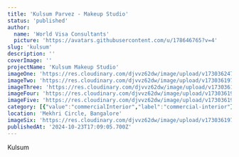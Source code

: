 ```yaml
---
title: 'Kulsum Parvez - Makeup Studio'
status: 'published'
author:
  name: 'World Visa Consultants'
  picture: 'https://avatars.githubusercontent.com/u/178646765?v=4'
slug: 'kulsum'
description: ''
coverImage: ''
projectName: 'Kulsum Makeup Studio'
imageOne: 'https://res.cloudinary.com/djvvz62dw/image/upload/v1730362471/greywall/projects/Kulsum/A_1_mingjh.webp'
imageTwo: 'https://res.cloudinary.com/djvvz62dw/image/upload/v1730361974/greywall/projects/Kulsum/B_hnvpno.webp'
imageThree: 'https://res.cloudinary.com/djvvz62dw/image/upload/v1730361974/greywall/projects/Kulsum/C_tyqbqr.webp'
imageFour: 'https://res.cloudinary.com/djvvz62dw/image/upload/v1730361974/greywall/projects/Kulsum/D_ijwfid.webp'
imageFive: 'https://res.cloudinary.com/djvvz62dw/image/upload/v1730361974/greywall/projects/Kulsum/E_ek5xi6.webp'
category: [{"value":"commercialInterior","label":"commercial-interior"}]
location: 'Mekhri Circle, Bangalore'
imageSix: 'https://res.cloudinary.com/djvvz62dw/image/upload/v1730361974/greywall/projects/Kulsum/F_wyfscu.webp'
publishedAt: '2024-10-23T17:09:05.700Z'
---
```


Kulsum